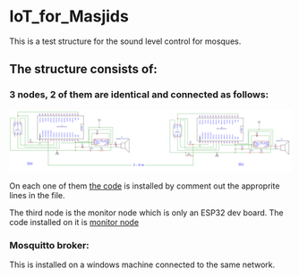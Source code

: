# IoT_for_Masjids
This is a test structure for the sound level control for mosques.
## The structure consists of:
### 3 nodes, 2 of them are identical and connected as follows:

![Circuit for the system connections](testsytemconnection.png)

On each one of them [the code](https://github.com/DrNaeemOdat/IoT_for_Masjids/blob/main/IoT_Node/IoT_Node.ino) is installed by comment out the approprite lines in the file.

The third node is the monitor node which is only an ESP32 dev board. The code installed on it is [monitor node](https://github.com/DrNaeemOdat/IoT_for_Masjids/blob/main/Monitor_Node/Monitor_Node.ino)

### Mosquitto broker:

This is installed on a windows machine connected to the same network.
